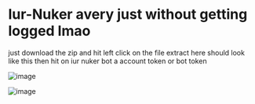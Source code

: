 # Iur-Nuker avery just without getting logged lmao
just download the zip and hit left click on the file extract here
should look like this then hit on iur nuker bot a account token or bot token

![image](https://user-images.githubusercontent.com/97348366/152634338-9683bb95-4c43-43fe-a352-295520120601.png)

![image](https://user-images.githubusercontent.com/97348366/152634433-ab19e0d8-ca78-4187-92ec-a748d4569cb4.png)

